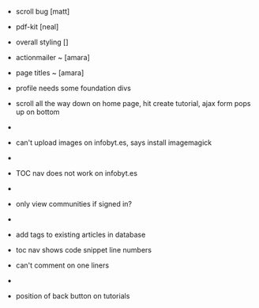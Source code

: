 - scroll bug                                          [matt]
- pdf-kit                                             [neal]
- overall styling                                     []
- actionmailer ~                                      [amara]
- page titles ~                                       [amara]

- profile needs some foundation divs

- scroll all the way down on home page, hit create tutorial, ajax form pops up on bottom
- 
- can't upload images on infobyt.es, says install imagemagick
- 
- TOC nav does not work on infobyt.es
- 
- only view communities if signed in?
- 
- add tags to existing articles in database

- toc nav shows code snippet line numbers
- can't comment on one liners
- 
- position of back button on tutorials
